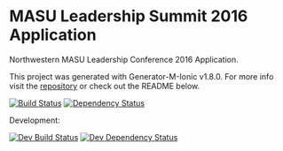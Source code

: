 # MASU Leadership Summit 2016 Application
Northwestern MASU Leadership Conference 2016 Application.


This project was generated with Generator-M-Ionic v1.8.0. For more info visit the [repository](https://github.com/mwaylabs/generator-m-ionic) or check out the README below.

[![Build Status](https://img.shields.io/travis/brh55/masu-app/master.svg?style=flat-square)][travis-url]
[![Dependency Status](http://img.shields.io/david/brh55/masu-app/master.svg?style=flat-square)][daviddm-url]

[travis-url]: https://travis-ci.org/brh55/masu-app
[daviddm-url]: https://david-dm.org/brh55/masu-app

Development:

[![Dev Build Status](https://img.shields.io/travis/brh55/masu-app/dev.svg?style=flat-square)][travis-url]
[![Dev Dependency Status](http://img.shields.io/david/brh55/masu-app/dev.svg?style=flat-square)](https://david-dm.org/brh55/masu-app/dev)
